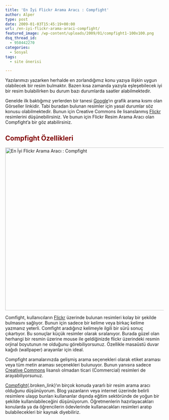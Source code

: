 ```yaml
---
title: 'En İyi Flickr Arama Aracı : Compfight'
author: Alper
type: post
date: 2009-01-03T15:45:19+00:00
url: /en-iyi-flickr-arama-araci-compfight/
featured_image: /wp-content/uploads/2009/01/compfight1-100x100.png
dsq_thread_id:
  - 950442270
categories:
  - Sosyal
tags:
  - site önerisi

---
```

Yazılarımızı yazarken herhalde en zorlandığımız konu yazıya ilişkin uygun olabilecek bir resim bulmaktır. Bazen kısa zamanda yazıyla eşleşebilecek iyi bir resim bulabilirken bu durum bazı durumlarda saatler alabilmektedir.

Genelde ilk baktığımız yerlerden bir tanesi [Google][1]&#8216;ın grafik arama kısmı olan Görseller linkidir. Tabi buradan bulunan resimler için yasal durumlar söz konusu olabilmektedir. Bunun için Creative Commons ile lisanslanmış [Flickr][2] resimlerini düşünebilirsiniz. Ve bunun için Flickr Resim Arama Aracı olan Compfight&#8217;a bir göz atabilirsiniz. <!--more-->

## <span style="color: #800000;">Compfight Özellikleri</span>

<img class="alignnone wp-image-16862 size-full" title="En İyi Flickr Arama Aracı : Compfight" src="https://www.murekkep.org/wp-content/uploads/2009/01/compfight1.png" alt="En İyi Flickr Arama Aracı : Compfight" width="900" height="516" srcset="https://www.murekkep.org/wp-content/uploads/2009/01/compfight1.png 900w, https://www.murekkep.org/wp-content/uploads/2009/01/compfight1-768x440.png 768w, https://www.murekkep.org/wp-content/uploads/2009/01/compfight1-400x229.png 400w, https://www.murekkep.org/wp-content/uploads/2009/01/compfight1-50x29.png 50w, https://www.murekkep.org/wp-content/uploads/2009/01/compfight1-125x72.png 125w, https://www.murekkep.org/wp-content/uploads/2009/01/compfight1-300x172.png 300w" sizes="(max-width: 900px) 100vw, 900px" /> 

Comfight, kullanıcıların [Flickr][2] üzerinde bulunan resimleri kolay bir şekilde bulmasını sağlıyor. Bunun için sadece bir kelime veya birkaç kelime yazmanız yeterli. Comfight aradığınız kelimeyle ilgili bir sürü sonuç çıkartıyor. Bu sonuçlar küçük resimler olarak sıralanıyor. Burada güzel olan herhangi bir resmin üzerine mouse ile geldiğinizde flickr üzerindeki resmin orjinal boyutunun ne olduğunu görebiliyorsunuz. Özellikle masaüstü duvar kağıdı (wallpaper) arayanlar için ideal.

Compfight aramalarınızda gelişmiş arama seçenekleri olarak etiket araması veya tüm metin araması seçenekleri bulunuyor. Bunun yanısıra sadece [Creative Commons][3] lisanslı olmadan ticari (Commercial) resimleri de arayabiliyorsunuz.

[Compfight][4]{.broken_link}&#8216;ın birçok konuda yararlı bir resim arama aracı olduğunu düşünüyorum. Blog yazanların veya internet üzerinde belirli resimlere ulaşıp bunları kullananlar dışında eğitim sektöründe de yoğun bir şekilde kullanılabileceğini düşünüyorum. Öğretmenlerin hazırlayacakları konularda ya da öğrencilerin ödevlerinde kullanacakları resimleri aratıp bulabilecekleri bir kaynak diyebiliriz.

 [1]: http://www.google.com.tr/
 [2]: http://www.flickr.com/
 [3]: http://creativecommons.org/licenses/by-nc-sa/3.0/
 [4]: http://compfight.com/